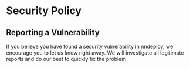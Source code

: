 # Security Policy

## Reporting a Vulnerability

If you believe you have found a security vulnerability in nndeploy, we encourage you to let us know right away. We will investigate all legitimate reports and do our best to quickly fix the problem
